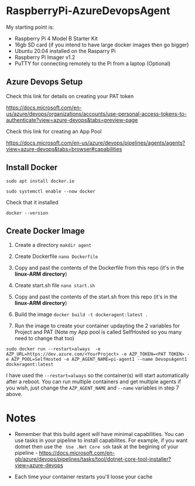 # RaspberryPi-AzureDevopsAgent


My starting point is:

- Raspberry Pi 4 Model B Starter Kit
- 16gb SD card (if you intend to have large docker images then go bigger)
- Ubuntu 20.04 installed on the Rasparry Pi
- Raspberry Pi Imager v1.2
- PuTTY for connecting remotely to the Pi from a laptop (Optional)

## Azure Devops Setup
Check this link for details on creating your PAT token
  
  https://docs.microsoft.com/en-us/azure/devops/organizations/accounts/use-personal-access-tokens-to-authenticate?view=azure-devops&tabs=preview-page
  
  Check this link for creating an App Pool
  
  https://docs.microsoft.com/en-us/azure/devops/pipelines/agents/agents?view=azure-devops&tabs=browser#capabilities

## Install Docker

```sudo apt install docker.io```

```sudo systemctl enable --now docker```

Check that it installed

```docker --version```


## Create Docker Image

1. Create a directory
  ```makdir agent```
  
2. Create Dockerfile
  ```nano Dockerfile```
  
3. Copy and past the contents of the Dockerfile from this repo (it's in the **linux-ARM directory**)

4. Create start.sh file
  ```nano start.sh```
  
5. Copy and past the contents of the start.sh from this repo (it's in the **linux-ARM directory**)

6. Build the image
  ```docker build -t dockeragent:latest .```
  
7. Run the image to create your container updayting the 2 variables for Project and PAT (Note my App pool is called SelfHosted so you many need to change that too)

  ```sudo docker run --restart=always  -e AZP_URL=https://dev.azure.com/<YourProject> -e AZP_TOKEN=<PAT TOKEN> -e AZP_POOL=SelfHosted -e AZP_AGENT_NAME=pi-agent1 --name DevopsAgent1 dockeragent:latest```
  
I have used the ```--restart=always``` so the container(s) will start automatically after a reboot. You can run multiple containers and get multiple agents if you wish, just change the ```AZP_AGENT_NAME``` and ```--name``` variables in step 7 above.
  
  
# Notes

- Remember that this build agent will have minimal capabilities. You can use tasks in your pipeline to install capabilites. For example, if you want dotnet then use the ``` Use .Net Core sdk``` task at the begining of your pipeline - https://docs.microsoft.com/en-gb/azure/devops/pipelines/tasks/tool/dotnet-core-tool-installer?view=azure-devops

- Each time your container restarts you'll loose your cache